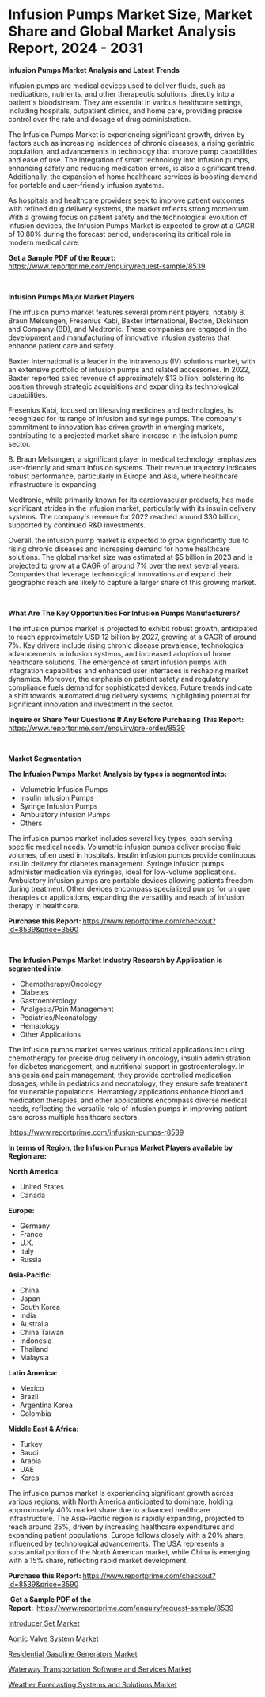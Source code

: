<p><h1>Infusion Pumps Market Size, Market Share and Global Market Analysis Report, 2024 - 2031</h1></p><p><strong>Infusion Pumps Market Analysis and Latest Trends</strong></p>
<p><p>Infusion pumps are medical devices used to deliver fluids, such as medications, nutrients, and other therapeutic solutions, directly into a patient's bloodstream. They are essential in various healthcare settings, including hospitals, outpatient clinics, and home care, providing precise control over the rate and dosage of drug administration. </p><p>The Infusion Pumps Market is experiencing significant growth, driven by factors such as increasing incidences of chronic diseases, a rising geriatric population, and advancements in technology that improve pump capabilities and ease of use. The integration of smart technology into infusion pumps, enhancing safety and reducing medication errors, is also a significant trend. Additionally, the expansion of home healthcare services is boosting demand for portable and user-friendly infusion systems. </p><p>As hospitals and healthcare providers seek to improve patient outcomes with refined drug delivery systems, the market reflects strong momentum. With a growing focus on patient safety and the technological evolution of infusion devices, the Infusion Pumps Market is expected to grow at a CAGR of 10.80% during the forecast period, underscoring its critical role in modern medical care.</p></p>
<p><strong>Get a Sample PDF of the Report:&nbsp;</strong> <a href="https://www.reportprime.com/enquiry/request-sample/8539?utm_campaign=60&utm_medium=2&utm_source=Github&utm_content=ia&utm_term=27112024&utm_id=infusion-pumps">https://www.reportprime.com/enquiry/request-sample/8539</a></p>
<p>&nbsp;</p>
<p><strong>Infusion Pumps Major Market Players</strong></p>
<p><p>The infusion pump market features several prominent players, notably B. Braun Melsungen, Fresenius Kabi, Baxter International, Becton, Dickinson and Company (BD), and Medtronic. These companies are engaged in the development and manufacturing of innovative infusion systems that enhance patient care and safety.</p><p>Baxter International is a leader in the intravenous (IV) solutions market, with an extensive portfolio of infusion pumps and related accessories. In 2022, Baxter reported sales revenue of approximately $13 billion, bolstering its position through strategic acquisitions and expanding its technological capabilities.</p><p>Fresenius Kabi, focused on lifesaving medicines and technologies, is recognized for its range of infusion and syringe pumps. The company's commitment to innovation has driven growth in emerging markets, contributing to a projected market share increase in the infusion pump sector.</p><p>B. Braun Melsungen, a significant player in medical technology, emphasizes user-friendly and smart infusion systems. Their revenue trajectory indicates robust performance, particularly in Europe and Asia, where healthcare infrastructure is expanding. </p><p>Medtronic, while primarily known for its cardiovascular products, has made significant strides in the infusion market, particularly with its insulin delivery systems. The company's revenue for 2022 reached around $30 billion, supported by continued R&D investments.</p><p>Overall, the infusion pump market is expected to grow significantly due to rising chronic diseases and increasing demand for home healthcare solutions. The global market size was estimated at $5 billion in 2023 and is projected to grow at a CAGR of around 7% over the next several years. Companies that leverage technological innovations and expand their geographic reach are likely to capture a larger share of this growing market.</p></p>
<p>&nbsp;</p>
<p><strong>What Are The Key Opportunities For Infusion Pumps Manufacturers?</strong></p>
<p><p>The infusion pumps market is projected to exhibit robust growth, anticipated to reach approximately USD 12 billion by 2027, growing at a CAGR of around 7%. Key drivers include rising chronic disease prevalence, technological advancements in infusion systems, and increased adoption of home healthcare solutions. The emergence of smart infusion pumps with integration capabilities and enhanced user interfaces is reshaping market dynamics. Moreover, the emphasis on patient safety and regulatory compliance fuels demand for sophisticated devices. Future trends indicate a shift towards automated drug delivery systems, highlighting potential for significant innovation and investment in the sector.</p></p>
<p><strong>Inquire or Share Your Questions If Any Before Purchasing This Report:</strong> <a href="https://www.reportprime.com/enquiry/pre-order/8539?utm_campaign=60&utm_medium=2&utm_source=Github&utm_content=ia&utm_term=27112024&utm_id=infusion-pumps">https://www.reportprime.com/enquiry/pre-order/8539</a></p>
<p>&nbsp;</p>
<p><strong>Market Segmentation</strong></p>
<p><strong>The Infusion Pumps Market Analysis by types is segmented into:</strong></p>
<p><ul><li>Volumetric Infusion Pumps</li><li>Insulin Infusion Pumps</li><li>Syringe Infusion Pumps</li><li>Ambulatory infusion Pumps</li><li>Others</li></ul></p>
<p><p>The infusion pumps market includes several key types, each serving specific medical needs. Volumetric infusion pumps deliver precise fluid volumes, often used in hospitals. Insulin infusion pumps provide continuous insulin delivery for diabetes management. Syringe infusion pumps administer medication via syringes, ideal for low-volume applications. Ambulatory infusion pumps are portable devices allowing patients freedom during treatment. Other devices encompass specialized pumps for unique therapies or applications, expanding the versatility and reach of infusion therapy in healthcare.</p></p>
<p><strong>Purchase this Report:&nbsp;</strong><a href="https://www.reportprime.com/checkout?id=8539&price=3590&utm_campaign=60&utm_medium=2&utm_source=Github&utm_content=ia&utm_term=27112024&utm_id=infusion-pumps">https://www.reportprime.com/checkout?id=8539&price=3590</a></p>
<p>&nbsp;</p>
<p><strong>The Infusion Pumps Market Industry Research by Application is segmented into:</strong></p>
<p><ul><li>Chemotherapy/Oncology</li><li>Diabetes</li><li>Gastroenterology</li><li>Analgesia/Pain Management</li><li>Pediatrics/Neonatology</li><li>Hematology</li><li>Other Applications</li></ul></p>
<p><p>The infusion pumps market serves various critical applications including chemotherapy for precise drug delivery in oncology, insulin administration for diabetes management, and nutritional support in gastroenterology. In analgesia and pain management, they provide controlled medication dosages, while in pediatrics and neonatology, they ensure safe treatment for vulnerable populations. Hematology applications enhance blood and medication therapies, and other applications encompass diverse medical needs, reflecting the versatile role of infusion pumps in improving patient care across multiple healthcare sectors.</p></p>
<p><a href="https://www.reportprime.com/infusion-pumps-r8539?utm_campaign=60&utm_medium=2&utm_source=Github&utm_content=ia&utm_term=27112024&utm_id=infusion-pumps">&nbsp;https://www.reportprime.com/infusion-pumps-r8539</a></p>
<p><strong>In terms of Region, the Infusion Pumps Market Players available by Region are:</strong></p>
<p>
    <p> <strong> North America: </strong>
        <ul>
            <li>United States</li>
            <li>Canada</li>
        </ul>
        </p> 
    <p> <strong> Europe: </strong>
        <ul>
            <li>Germany</li>
            <li>France</li>
            <li>U.K.</li>
            <li>Italy</li>
            <li>Russia</li>
        </ul>
        </p> 
    <p> <strong> Asia-Pacific: </strong>
        <ul>
            <li>China</li>
            <li>Japan</li>
            <li>South Korea</li>
            <li>India</li>
            <li>Australia</li>
            <li>China Taiwan</li>
            <li>Indonesia</li>
            <li>Thailand</li>
            <li>Malaysia</li>
        </ul>
        </p> 
    <p> <strong> Latin America: </strong>
        <ul>
            <li>Mexico</li>
            <li>Brazil</li>
            <li>Argentina Korea</li>
            <li>Colombia</li>
        </ul>
        </p> 
    <p> <strong> Middle East & Africa: </strong>
        <ul>
            <li>Turkey</li>
            <li>Saudi</li>
            <li>Arabia</li>
            <li>UAE</li>
            <li>Korea</li>
        </ul>
    </p>
    </p>
<p><p>The infusion pumps market is experiencing significant growth across various regions, with North America anticipated to dominate, holding approximately 40% market share due to advanced healthcare infrastructure. The Asia-Pacific region is rapidly expanding, projected to reach around 25%, driven by increasing healthcare expenditures and expanding patient populations. Europe follows closely with a 20% share, influenced by technological advancements. The USA represents a substantial portion of the North American market, while China is emerging with a 15% share, reflecting rapid market development.</p></p>
<p><strong>Purchase this Report: </strong><a href="https://www.reportprime.com/checkout?id=8539&price=3590&utm_campaign=60&utm_medium=2&utm_source=Github&utm_content=ia&utm_term=27112024&utm_id=infusion-pumps">https://www.reportprime.com/checkout?id=8539&price=3590</a></p>
<p>&nbsp;<strong>Get a Sample PDF of the Report:&nbsp;&nbsp;</strong><a href="https://www.reportprime.com/enquiry/request-sample/8539?utm_campaign=60&utm_medium=2&utm_source=Github&utm_content=ia&utm_term=27112024&utm_id=infusion-pumps">https://www.reportprime.com/enquiry/request-sample/8539</a></p>
<p><strong></strong></p>
<p><p><a href="https://github.com/FahadAhmed223/Market-Research-Report-List-1/blob/main/introducer-set-market.md?utm_campaign=60&utm_medium=2&utm_source=Github&utm_content=ia&utm_term=27112024&utm_id=infusion-pumps">Introducer Set Market</a></p><p><a href="https://github.com/NargisHussain432/Market-Research-Report-List-1/blob/main/aortic-valve-system-market.md?utm_campaign=60&utm_medium=2&utm_source=Github&utm_content=ia&utm_term=27112024&utm_id=infusion-pumps">Aortic Valve System Market</a></p><p><a href="https://www.linkedin.com/pulse/industry-strategies-opportunities-residential-gasoline-5aojc?utm_campaign=60&utm_medium=2&utm_source=Github&utm_content=ia&utm_term=27112024&utm_id=infusion-pumps">Residential Gasoline Generators Market</a></p><p><a href="https://issuu.com/reportprime-2/docs/waterway-transportation-software-an_4bc45b6fe37b44?utm_campaign=60&utm_medium=2&utm_source=Github&utm_content=ia&utm_term=27112024&utm_id=infusion-pumps">Waterway Transportation Software and Services Market</a></p><p><a href="https://issuu.com/reportprime-2/docs/weather-forecasting-systems-and-sol_d80328aaee71b9?utm_campaign=60&utm_medium=2&utm_source=Github&utm_content=ia&utm_term=27112024&utm_id=infusion-pumps">Weather Forecasting Systems and Solutions Market</a></p></p>